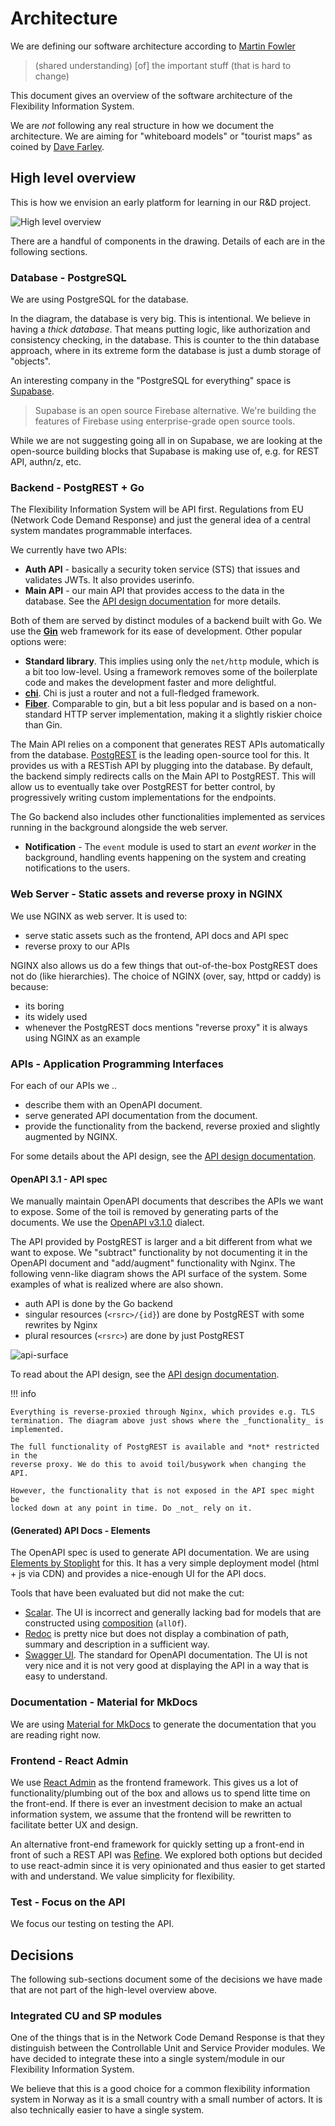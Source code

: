 # Architecture

We are defining our software architecture according to
[Martin Fowler](https://youtu.be/DngAZyWMGR0?t=374)

> (shared understanding) [of] the important stuff (that is hard to change)

This document gives an overview of the software architecture of the Flexibility
Information System.

We are _not_ following any real structure in how we document the architecture.
We are aiming for "whiteboard models" or "tourist maps" as coined by
[Dave Farley](https://youtu.be/SYtkbv8LNv0?t=756).

## High level overview

This is how we envision an early platform for learning in our R&D project.

![High level overview](./diagrams/high-level-architecture.drawio.png)

There are a handful of components in the drawing. Details of each are in the following
sections.

### Database - PostgreSQL

We are using PostgreSQL for the database.

In the diagram, the database is very big. This is intentional. We believe in
having a _thick database_. That means putting logic, like authorization and
consistency checking, in the database. This is counter to the thin database
approach, where in its extreme form the database is just a dumb storage of
"objects".

An interesting company in the "PostgreSQL for everything" space is
[Supabase](https://supabase.io/).

> Supabase is an open source Firebase alternative. We're building the features
> of Firebase using enterprise-grade open source tools.

While we are not suggesting going all in on Supabase, we are looking at
the open-source building blocks that Supabase is making use of, e.g. for REST
API, authn/z, etc.

### Backend - PostgREST + Go

The Flexibility Information System will be API first. Regulations from EU
(Network Code Demand Response) and just the general idea of a central system
mandates programmable interfaces.

We currently have two APIs:

* **Auth API** - basically a security token service (STS) that issues and validates
  JWTs. It also provides userinfo.
* **Main API** - our main API that provides access to the data in the database.
  See the [API design documentation](./api-design.md) for more details.

Both of them are served by distinct modules of a backend built with Go.
We use the [**Gin**](https://gin-gonic.com/) web framework for its ease of
development. Other popular options were:

* **Standard library**. This implies using only the `net/http` module, which is
  a bit too low-level. Using a framework removes some of the boilerplate code
  and makes the development faster and more delightful.
* [**chi**](https://go-chi.io/#/).
  Chi is just a router and not a full-fledged framework.
* [**Fiber**](https://gofiber.io/).
  Comparable to gin, but a bit less popular and is based on a non-standard HTTP
  server implementation, making it a slightly riskier choice than Gin.

The Main API relies on a component that generates REST APIs automatically from
the database. [PostgREST](https://postgrest.org/) is the leading open-source
tool for this. It provides us with a RESTish API by plugging into the database.
By default, the backend simply redirects calls on the Main API to PostgREST.
This will allow us to eventually take over PostgREST for better control, by
progressively writing custom implementations for the endpoints.

The Go backend also includes other functionalities implemented as services
running in the background alongside the web server.

* **Notification** - The `event` module is used to start an _event worker_ in
  the background, handling events happening on the system and creating
  notifications to the users.

### Web Server - Static assets and reverse proxy in NGINX

We use NGINX as web server. It is used to:

* serve static assets such as the frontend, API docs and API spec
* reverse proxy to our APIs

NGINX also allows us do a few things that out-of-the-box PostgREST does not do
(like hierarchies). The choice of NGINX (over,
say, httpd or caddy) is because:

* its boring
* its widely used
* whenever the PostgREST docs mentions "reverse proxy" it is always using NGINX
  as an example

### APIs - Application Programming Interfaces

For each of our APIs we ..

* describe them with an OpenAPI document.
* serve generated API documentation from the document.
* provide the functionality from the backend, reverse proxied and slightly
  augmented by NGINX.

For some details about the API design, see the [API design documentation](./api-design.md).

#### OpenAPI 3.1 - API spec

We manually maintain OpenAPI documents that describes the APIs we want to
expose. Some of the toil is removed by generating parts of the documents. We use
the [OpenAPI v3.1.0](https://spec.openapis.org/oas/v3.1.0) dialect.

The API provided by PostgREST is larger and a bit different from what we want to
expose. We "subtract" functionality by not documenting it in the OpenAPI
document and "add/augment" functionality with Nginx. The following venn-like
diagram shows the API surface of the system. Some examples of what is realized
where are also shown.

* auth API is done by the Go backend
* singular resources (`<rsrc>/{id}`) are done by PostgREST with some rewrites
  by Nginx
* plural resources (`<rsrc>`) are done by just PostgREST

![api-surface](./diagrams/api-surface.drawio.png)

To read about the API design, see the [API design documentation](./api-design.md).

!!! info

    Everything is reverse-proxied through Nginx, which provides e.g. TLS
    termination. The diagram above just shows where the _functionality_ is
    implemented.

    The full functionality of PostgREST is available and *not* restricted in the
    reverse proxy. We do this to avoid toil/busywork when changing the API.

    However, the functionality that is not exposed in the API spec might be
    locked down at any point in time. Do _not_ rely on it.

#### (Generated) API Docs - Elements

The OpenAPI spec is used to generate API documentation. We are using
[Elements by Stoplight](https://github.com/stoplightio/elements) for this. It
has a very simple deployment model (html + js via CDN) and provides a
nice-enough UI for the API docs.

Tools that have been evaluated but did not make the cut:

* [Scalar](https://github.com/scalar/scalar). The UI is incorrect and generally
  lacking bad for models that are constructed using
  [composition](https://spec.openapis.org/oas/v3.1.0#composition-and-inheritance-polymorphism)
  (`allOf`).
* [Redoc](https://redoc.ly/) is pretty nice but does not display a combination
  of path, summary and description in a sufficient way.
* [Swagger UI](https://swagger.io/tools/swagger-ui/). The standard for OpenAPI
  documentation. The UI is not very nice and it is not very good at displaying
  the API in a way that is easy to understand.

### Documentation - Material for MkDocs

We are using
[Material for MkDocs](https://squidfunk.github.io/mkdocs-material/) to generate
the documentation that you are reading right now.

### Frontend - React Admin

We use [React Admin](https://marmelab.com/react-admin/) as the frontend
framework. This gives us a lot of functionality/plumbing out of the box and
allows us to spend litte time on the front-end. If there is ever an investment
decision to make an actual information system, we assume that the frontend will
be rewritten to facilitate better UX and design.

An alternative front-end framework for quickly setting up a front-end in front
of such a REST API was [Refine](https://refine.dev/). We explored both options
but decided to use react-admin since it is very opinionated and thus easier to
get started with and understand. We value simplicity for flexibility.

### Test - Focus on the API

We focus our testing on testing the API.

## Decisions

The following sub-sections document some of the decisions we have made that are
not part of the high-level overview above.

### Integrated CU and SP modules

One of the things that is in the Network Code Demand Response is that they
distinguish between the Controllable Unit and Service Provider modules. We have
decided to integrate these into a single system/module in our Flexibility
Information System.

We believe that this is a good choice for a common flexibility information
system in Norway as it is a small country with a small number of actors. It is
also technically easier to have a single system.
